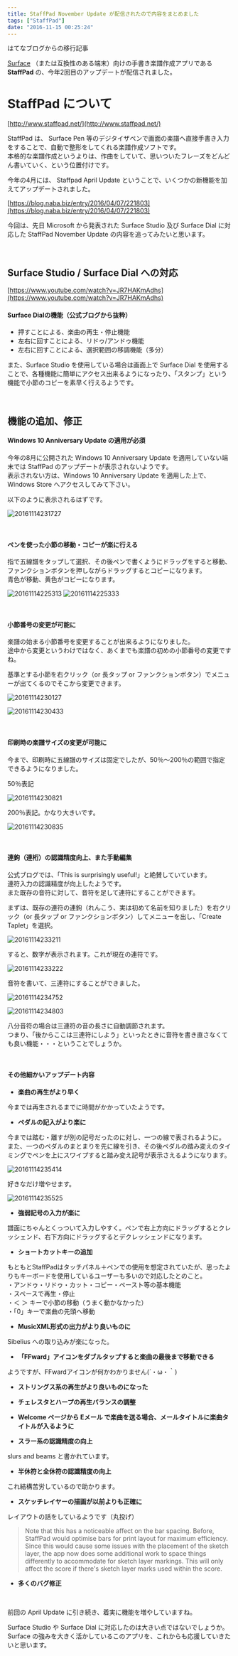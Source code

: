 ```yaml
---
title: StaffPad November Update が配信されたので内容をまとめました
tags: ["StaffPad"]
date: "2016-11-15 00:25:24"
---
```


<div class="alert info">
はてなブログからの移行記事
</div>

[Surface](https://www.microsoft.com/surface/ja-jp) （または互換性のある端末）向けの手書き楽譜作成アプリである **StaffPad** の、今年2回目のアップデートが配信されました。

# StaffPad について

[http://www.staffpad.net/](http://www.staffpad.net/)

StaffPad は、 Surface Pen 等のデジタイザペンで画面の楽譜へ直接手書き入力をすることで、自動で整形をしてくれる楽譜作成ソフトです。  
本格的な楽譜作成というよりは、作曲をしていて、思いついたフレーズをどんどん書いていく、という位置付けです。

今年の4月には、 Staffpad April Update ということで、いくつかの新機能を加えてアップデートされました。

[https://blog.naba.biz/entry/2016/04/07/221803](https://blog.naba.biz/entry/2016/04/07/221803)

今回は、先日 Microsoft から発表された Surface Studio 及び Surface Dial に対応した StaffPad November Update の内容を追ってみたいと思います。

<br>

<!-- more -->

## Surface Studio / Surface Dial への対応

[https://www.youtube.com/watch?v=JR7HAKmAdhs](https://www.youtube.com/watch?v=JR7HAKmAdhs)

#### Surface Dialの機能（公式ブログから抜粋）

* 押すことによる、楽曲の再生・停止機能
* 左右に回すことによる、リドゥ/アンドゥ機能
* 左右に回すことによる、選択範囲の移調機能（多分）

また、Surface Studio を使用している場合は画面上で Surface Dial を使用することで、各種機能に簡単にアクセス出来るようになったり、「スタンプ」という機能で小節のコピーを素早く行えるようです。

<br>

## 機能の追加、修正

#### Windows 10 Anniversary Update の適用が必須

今年の8月に公開された Windows 10 Anniversary Update を適用していない端末では StaffPad のアップデートが表示されないようです。  
表示されない方は、Windows 10 Anniversary Update を適用した上で、Windows Store へアクセスしてみて下さい。

以下のように表示されるはずです。

![20161114231727](20161114231727.png)

<br>

#### ペンを使った小節の移動・コピーが楽に行える

指で五線譜をタップして選択、その後ペンで書くようにドラッグをすると移動、ファンクションボタンを押しながらドラッグするとコピーになります。  
青色が移動、黄色がコピーになります。

![20161114225313](20161114225313.png)
![20161114225333](20161114225333.png)

<br>

#### 小節番号の変更が可能に

楽譜の始まる小節番号を変更することが出来るようになりました。  
途中から変更というわけではなく、あくまでも楽譜の初めの小節番号の変更ですね。

基準とする小節を右クリック（or 長タップ or ファンクションボタン）でメニューが出てくるのでそこから変更できます。

![20161114230127](20161114230127.png)

![20161114230433](20161114230433.png)

<br>

#### 印刷時の楽譜サイズの変更が可能に

今まで、印刷時に五線譜のサイズは固定でしたが、50％～200％の範囲で指定できるようになりました。

50％表記

![20161114230821](20161114230821.png)

200％表記。かなり大きいです。

![20161114230835](20161114230835.png)

<br>

#### 連鉤（連桁）の認識精度向上、また手動編集

公式ブログでは、「This is surprisingly useful!」と絶賛していています。  
連符入力の認識精度が向上したようです。  
また既存の音符に対して、音符を足して連符にすることができます。

まずは、既存の連符の連鉤（れんこう、実は初めて名前を知りました）を右クリック（or 長タップ or ファンクションボタン）してメニューを出し、「Create Taplet」を選択。

![20161114233211](20161114233211.png)

すると、数字が表示されます。これが現在の連符です。

![20161114233222](20161114233222.png)

音符を書いて、三連符にすることができました。

![20161114234752](20161114234752.png)

![20161114234803](20161114234803.png)

八分音符の場合は三連符の音の長さに自動調節されます。  
つまり、「後からここは三連符にしよう」といったときに音符を書き直さなくても良い機能・・・ということでしょうか。

<br>

#### その他細かいアップデート内容

* **楽曲の再生がより早く**

今までは再生されるまでに時間がかかっていたようです。

* **ペダルの記入がより楽に**

今までは踏む・離すが別の記号だったのに対し、一つの線で表されるように。  
また、一つのペダルのまとまりを先に線を引き、その後ペダルの踏み変えのタイミングでペンを上にスワイプすると踏み変え記号が表示さえるようになります。

![20161114235414](20161114235414.png)

好きなだけ増やせます。

![20161114235525](20161114235525.png)

* **強弱記号の入力が楽に**

譜面にちゃんとくっついて入力しやすく。ペンで右上方向にドラッグするとクレッシェンド、右下方向にドラッグするとデクレッシェンドになります。

* **ショートカットキーの追加**

もともとStaffPadはタッチパネル＋ペンでの使用を想定されていたが、思ったよりもキーボードを使用しているユーザーも多いので対応したとのこと。  
・アンドゥ・リドゥ・カット・コピー・ペースト等の基本機能  
・スペースで再生・停止  
・＜ ＞ キーで小節の移動（うまく動かなかった）  
・「0」キーで楽曲の先頭へ移動

* **MusicXML形式の出力がより良いものに**

Sibelius への取り込みが楽になった。

* **「FFward」アイコンをダブルタップすると楽曲の最後まで移動できる**

ようですが、FFwardアイコンが何かわかりません(´・ω・｀)

* **ストリングス系の再生がより良いものになった**

* **チェレスタとハープの再生バランスの調整**

* **Welcome ページから Eメール で楽曲を送る場合、メールタイトルに楽曲タイトルが入るように**

* **スラー系の認識精度の向上**

slurs and beams と書かれています。

* **半休符と全休符の認識精度の向上**

これ結構苦労しているので助かります。

* **スケッチレイヤーの描画が以前よりも正確に**

レイアウトの話をしているようです（丸投げ）

> Note that this has a noticeable affect on the bar spacing. Before, StaffPad would optimise bars for print layout for maximum efficiency. Since this would cause some issues with the placement of the sketch layer, the app now does some additional work to space things differently to accommodate for sketch layer markings. This will only affect the score if there's sketch layer marks used within the score.

* **多くのバグ修正**

<br>

前回の April Update に引き続き、着実に機能を増やしていますね。

Surface Studio や Surface Dial に対応したのは大きい点ではないでしょうか。  
Surface の強みを大きく活かしているこのアプリを、これからも応援していきたいと思います。

<br>
